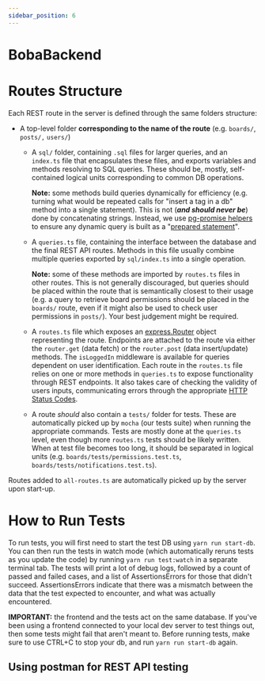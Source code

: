 ```yaml
---
sidebar_position: 6
---
```


# BobaBackend

# Routes Structure

Each REST route in the server is defined through the same folders structure:

- A top-level folder **corresponding to the name of the route** (e.g. `boards/`, `posts/,` `users/`)

  - A `sql/` folder, containing `.sql` files for larger queries, and an `index.ts` file that encapsulates these files, and exports variables and methods resolving to SQL queries. These should be, mostly, self-contained logical units corresponding to common DB operations.

    **Note:** some methods build queries dynamically for efficiency (e.g. turning what would be repeated calls for "insert a tag in a db" method into a single statement). This is not (**_and should never be_**) done by concatenating strings. Instead, we use [pg-promise helpers](https://vitaly-t.github.io/pg-promise/helpers.html) to ensure any dynamic query is built as a "[prepared statement](https://medium.com/@jaredablon_31568/how-to-prevent-sql-injection-vulnerabilities-how-prepared-statements-work-f492c369614f)".

  - A `queries.ts` file, containing the interface between the database and the final REST API routes. Methods in this file usually combine multiple queries exported by `sql/index.ts` into a single operation.

    **Note:** some of these methods are imported by `routes.ts` files in other routes. This is not generally discouraged, but queries should be placed within the route that is semantically closest to their usage (e.g. a query to retrieve board permissions should be placed in the `boards/` route, even if it might also be used to check user permissions in `posts/`). Your best judgement might be required.

  - A `routes.ts` file which exposes an [express.Router](https://expressjs.com/en/guide/routing.html) object representing the route. Endpoints are attached to the route via either the `router.get` (data fetch) or the `router.post` (data insert/update) methods. The `isLoggedIn` middleware is available for queries dependent on user identification. Each route in the `routes.ts` file relies on one or more methods in `queries.ts` to expose functionality through REST endpoints. It also takes care of checking the validity of users inputs, communicating errors through the appropriate [HTTP Status Codes](https://developer.mozilla.org/en-US/docs/Web/HTTP/Status).
  - A route _should_ also contain a `tests/` folder for tests. These are automatically picked up by `mocha` (our tests suite) when running the appropriate commands. Tests are mostly done at the `queries.ts` level, even though more `routes.ts` tests should be likely written. When at test file becomes too long, it should be separated in logical units (e.g. `boards/tests/permissions.test.ts`, `boards/tests/notifications.test.ts`).

Routes added to `all-routes.ts` are automatically picked up by the server upon start-up.

# How to Run Tests

To run tests, you will first need to start the test DB using `yarn run start-db`. You can then run the tests in watch mode (which automatically reruns tests as you update the code) by running `yarn run test:watch` in a separate terminal tab. The tests will print a lot of debug logs, followed by a count of passed and failed cases, and a list of AssertionsErrors for those that didn't succeed. AssertionsErrors indicate that there was a mismatch between the data that the test expected to encounter, and what was actually encountered.

**IMPORTANT:** the frontend and the tests act on the same database. If you've been using a frontend connected to your local dev server to test things out, then some tests might fail that aren't meant to. Before running tests, make sure to use CTRL+C to stop your db, and run `yarn run start-db` again.

## Using postman for REST API testing
